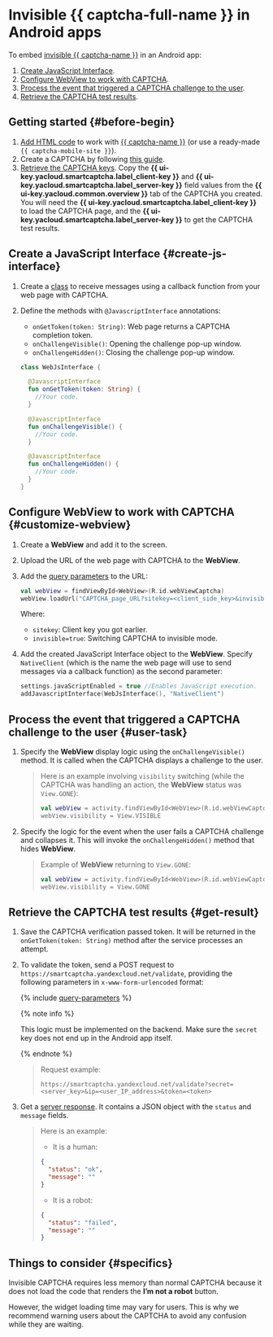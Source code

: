 # Invisible {{ captcha-full-name }} in Android apps

To embed [invisible {{ captcha-name }}](../../smartcaptcha/concepts/invisible-captcha.md) in an Android app:
1. [Create JavaScript Interface](#create-js-interface).
1. [Configure WebView to work with CAPTCHA](#customize-webview).
1. [Process the event that triggered a CAPTCHA challenge to the user](#user-task).
1. [Retrieve the CAPTCHA test results](#get-result).

## Getting started {#before-begin}

1. [Add HTML code](../../smartcaptcha/tutorials/mobile-app/website.md) to work with [{{ captcha-name }}](../../smartcaptcha/) (or use a ready-made `{{ captcha-mobile-site }}`).
1. Create a CAPTCHA by following [this guide](../../smartcaptcha/operations/create-captcha.md).
1. [Retrieve the CAPTCHA keys](../../smartcaptcha/operations/get-keys.md). Copy the **{{ ui-key.yacloud.smartcaptcha.label_client-key }}** and **{{ ui-key.yacloud.smartcaptcha.label_server-key }}** field values from the **{{ ui-key.yacloud.common.overview }}** tab of the CAPTCHA you created. You will need the **{{ ui-key.yacloud.smartcaptcha.label_client-key }}** to load the CAPTCHA page, and the **{{ ui-key.yacloud.smartcaptcha.label_server-key }}** to get the CAPTCHA test results.

## Create a JavaScript Interface {#create-js-interface}

1. Create a [class](../../smartcaptcha/concepts/js-interface.md) to receive messages using a callback function from your web page with CAPTCHA.
1. Define the methods with `@JavascriptInterface` annotations:
   * `onGetToken(token: String)`: Web page returns a CAPTCHA completion token.
   * `onChallengeVisible()`: Opening the challenge pop-up window.
   * `onChallengeHidden()`: Closing the challenge pop-up window.

   ```kotlin
   class WebJsInterface {

     @JavascriptInterface
     fun onGetToken(token: String) {
       //Your code.
     }

     @JavascriptInterface
     fun onChallengeVisible() {
       //Your code.
     }

     @JavascriptInterface
     fun onChallengeHidden() {
       //Your code.
     }
   }
   ```

## Configure WebView to work with CAPTCHA {#customize-webview}

1. Create a **WebView** and add it to the screen.
1. Upload the URL of the web page with CAPTCHA to the **WebView**.
1. Add the [query parameters](../../smartcaptcha/concepts/widget-methods.md#methods) to the URL:

   ```kotlin
   val webView = findViewById<WebView>(R.id.webViewCaptcha)
   webView.loadUrl("CAPTCHA_page_URL?sitekey=<client_side_key>&invisible=true")
   ```

   Where:
   * `sitekey`: Client key you got earlier.
   * `invisible=true`: Switching CAPTCHA to invisible mode.
1. Add the created JavaScript Interface object to the **WebView**. Specify `NativeClient` (which is the name the web page will use to send messages via a callback function) as the second parameter:

   ```kotlin
   settings.javaScriptEnabled = true //Enables JavaScript execution.
   addJavascriptInterface(WebJsInterface(), "NativeClient")
   ```

## Process the event that triggered a CAPTCHA challenge to the user {#user-task}

1. Specify the **WebView** display logic using the `onChallengeVisible()` method. It is called when the CAPTCHA displays a challenge to the user.

   >Here is an example involving `visibility` switching (while the CAPTCHA was handling an action, the **WebView** status was `View.GONE`):
   >
   >```kotlin
   >val webView = activity.findViewById<WebView>(R.id.webViewCaptcha)
   >webView.visibility = View.VISIBLE
   >```

1. Specify the logic for the event when the user fails a CAPTCHA challenge and collapses it. This will invoke the `onChallengeHidden()` method that hides **WebView**.

   >Example of **WebView** returning to `View.GONE`:
   >
   >```kotlin
   >val webView = activity.findViewById<WebView>(R.id.webViewCaptcha)
   >webView.visibility = View.GONE
   >```

## Retrieve the CAPTCHA test results {#get-result}

1. Save the CAPTCHA verification passed token. It will be returned in the `onGetToken(token: String)` method after the service processes an attempt.
1. To validate the token, send a POST request to `https://smartcaptcha.yandexcloud.net/validate`, providing the following parameters in `x-www-form-urlencoded` format:

   {% include [query-parameters](../../_includes/smartcaptcha/query-parameters.md) %}

   {% note info %}

   This logic must be implemented on the backend. Make sure the `secret` key does not end up in the Android app itself.

   {% endnote %}

   >Request example:
   >
   >```text
   >https://smartcaptcha.yandexcloud.net/validate?secret=<server_key>&ip=<user_IP_address>&token=<token>
   >```

1. Get a [server response](../../smartcaptcha/concepts/validation.md). It contains a JSON object with the `status` and `message` fields.

   >Here is an example:
   >* It is a human:
   >
   >  ```json
   >  {
   >    "status": "ok",
   >    "message": ""
   >  }
   >  ```
   >
   >* It is a robot:
   >
   >  ```json
   >  {
   >    "status": "failed",
   >    "message": ""
   >  }
   >  ```

## Things to consider {#specifics}

Invisible CAPTCHA requires less memory than normal CAPTCHA because it does not load the code that renders the **I’m not a robot** button.

However, the widget loading time may vary for users. This is why we recommend warning users about the CAPTCHA to avoid any confusion while they are waiting.